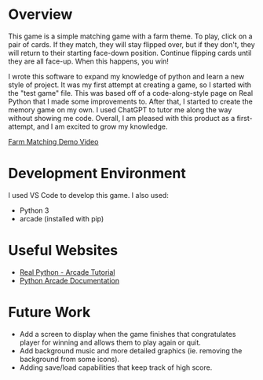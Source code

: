 # Overview

This game is a simple matching game with a farm theme. To play, click on a pair of cards. If they match, they will stay flipped over, but if they don't, they will return to their starting face-down position. Continue flipping cards until they are all face-up. When this happens, you win!

I wrote this software to expand my knowledge of python and learn a new style of project. It was my first attempt at creating a game, so I started with the "test game" file. This was based off of a code-along-style page on Real Python that I made some improvements to. 
After that, I started to create the memory game on my own. I used ChatGPT to tutor me along the way without showing me code. Overall, I am pleased with this product as a first-attempt, and I am excited to grow my knowledge.

[Farm Matching Demo Video](http://youtube.link.goes.here)

# Development Environment

I used VS Code to develop this game. I also used:
* Python 3
* arcade (installed with pip)

# Useful Websites

* [Real Python - Arcade Tutorial](https://realpython.com/arcade-python-game-framework/)
* [Python Arcade Documentation](https://api.arcade.academy/en/platformer_tutorial_revamp/_modules/arcade/window_commands.html)

# Future Work

* Add a screen to display when the game finishes that congratulates player for winning and allows them to play again or quit.
* Add background music and more detailed graphics (ie. removing the background from some icons).
* Adding save/load capabilities that keep track of high score.